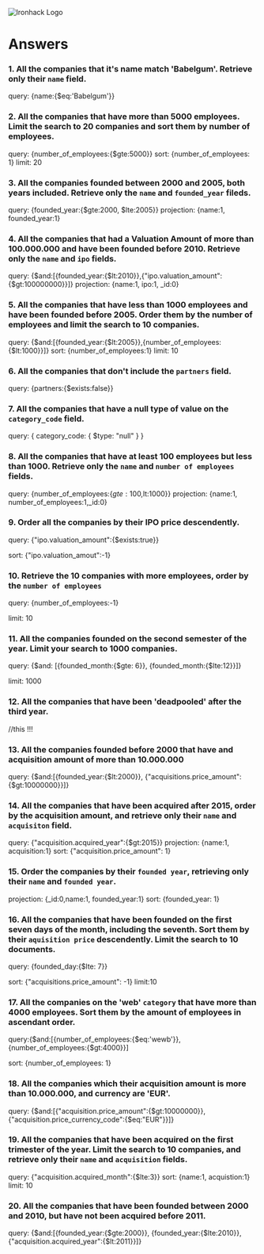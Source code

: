 ![Ironhack Logo](https://i.imgur.com/1QgrNNw.png)

# Answers

### 1. All the companies that it's name match 'Babelgum'. Retrieve only their `name` field.

query: {name:{$eq:'Babelgum'}}


### 2. All the companies that have more than 5000 employees. Limit the search to 20 companies and sort them by **number of employees**.


query: {number_of_employees:{$gte:5000}}
sort: {number_of_employees: 1}
limit: 20


### 3. All the companies founded between 2000 and 2005, both years included. Retrieve only the `name` and `founded_year` fileds.


query: {founded_year:{$gte:2000, $lte:2005}} 
projection: {name:1, founded_year:1}


### 4. All the companies that had a Valuation Amount of more than 100.000.000 and have been founded before 2010. Retrieve only the `name` and `ipo` fields.


query: {$and:[{founded_year:{$lt:2010}},{"ipo.valuation_amount":{$gt:100000000}}]}
projection: {name:1, ipo:1, _id:0}


### 5. All the companies that have less than 1000 employees and have been founded before 2005. Order them by the number of employees and limit the search to 10 companies.


query: {$and:[{founded_year:{$lt:2005}},{number_of_employees:{$lt:1000}}]}
sort: {number_of_employees:1}
limit: 10

### 6. All the companies that don't include the `partners` field.


query: {partners:{$exists:false}}

### 7. All the companies that have a null type of value on the `category_code` field.


query: { category_code: { $type: "null" } }


### 8. All the companies that have at least 100 employees but less than 1000. Retrieve only the `name` and `number of employees` fields.


query: {number_of_employees:{$gte: 100,$lt:1000}}
projection: {name:1, number_of_employees:1,_id:0}

### 9. Order all the companies by their IPO price descendently.


query: {"ipo.valuation_amount":{$exists:true}}

sort: {"ipo.valuation_amout":-1}

### 10. Retrieve the 10 companies with more employees, order by the `number of employees`


query: {number_of_employees:-1}

limit: 10
### 11. All the companies founded on the second semester of the year. Limit your search to 1000 companies.


query: {$and: [{founded_month:{$gte: 6}}, {founded_month:{$lte:12}}]}

limit: 1000

### 12. All the companies that have been 'deadpooled' after the third year.


//this !!!

### 13. All the companies founded before 2000 that have and acquisition amount of more than 10.000.000


query: {$and:[{founded_year:{$lt:2000}}, {"acquisitions.price_amount":{$gt:10000000}}]}


### 14. All the companies that have been acquired after 2015, order by the acquisition amount, and retrieve only their `name` and `acquisiton` field.


query: {"acquisition.acquired_year":{$gt:2015}}
projection: {name:1, acquisition:1}
sort: {"acquisition.price_amount": 1}


### 15. Order the companies by their `founded year`, retrieving only their `name` and `founded year`.


projection: {_id:0,name:1, founded_year:1}
sort: {founded_year: 1}

### 16. All the companies that have been founded on the first seven days of the month, including the seventh. Sort them by their `aquisition price` descendently. Limit the search to 10 documents.


query: {founded_day:{$lte: 7}}

sort: {"acquisitions.price_amount": -1}
limit:10

### 17. All the companies on the 'web' `category` that have more than 4000 employees. Sort them by the amount of employees in ascendant order.


query:{$and:[{number_of_employees:{$eq:'wewb'}}, {number_of_employees:{$gt:4000}}]

sort: {number_of_employees: 1}


### 18. All the companies which their acquisition amount is more than 10.000.000, and currency are 'EUR'.


query: {$and:[{"acquisition.price_amount":{$gt:10000000}}, {"acquisition.price_currency_code":{$eq:"EUR"}}]}


### 19. All the companies that have been acquired on the first trimester of the year. Limit the search to 10 companies, and retrieve only their `name` and `acquisition` fields.


query:   {"acquisition.acquired_month":{$lte:3}}
sort: {name:1, acquistion:1}
limit: 10

### 20. All the companies that have been founded between 2000 and 2010, but have not been acquired before 2011.


query: {$and:[{founded_year:{$gte:2000}}, {founded_year:{$lte:2010}}, {"acquisition.acquired_year":{$lt:2011}}]}
